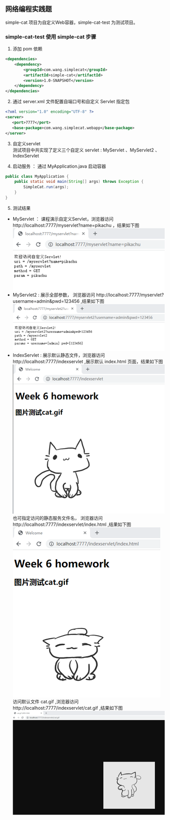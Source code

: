 ## 网络编程实践题
simple-cat 项目为自定义Web容器，simple-cat-test 为测试项目。
### simple-cat-test 使用 simple-cat 步骤
1. 添加 pom 依赖
```xml
<dependencies>
    <dependency>
        <groupId>com.wang.simplecat</groupId>
        <artifactId>simple-cat</artifactId>
        <version>1.0-SNAPSHOT</version>
    </dependency>
</dependencies>
```
2. 通过 server.xml 文件配置自端口号和自定义 Servlet 指定包
 ```xml
<?xml version="1.0" encoding="UTF-8" ?>
<server>
    <port>7777</port>
    <base-package>com.wang.simplecat.webapp</base-package>
</server>
```
3. 自定义servlet  
测试项目中共实现了定义三个自定义 servlet : MyServlet 、MyServlet2 、IndexServlet

4. 启动服务 ： 通过 MyApplication.java 启动容器
```java
public class MyApplication {
    public static void main(String[] args) throws Exception {
        SimpleCat.run(args);
    }
}
```
5. 测试结果 
* MyServlet ： 课程演示自定义Servlet，浏览器访问 http://localhost:7777/myservlet?name=pikachu ，结果如下图
![myservlet](img/myservlet1.png)
* MyServlet2 : 展示全部参数， 浏览器访问 http://localhost:7777/myservlet?username=admin&pwd=123456 ,结果如下图
![myservlet2](img/myservlet2.png)
* IndexServlet : 展示默认静态文件，浏览器访问 http://localhost:7777/indexservlet ,展示默认 index.html 页面，结果如下图  
![index1](img/index1.png)  
也可指定访问的静态服务文件名， 浏览器访问 http://localhost:7777/indexservlet/index.html ,结果如下图  
![index2](img/index2.png)  
访问默认文件 cat.gif ,浏览器访问 http://localhost:7777/indexservlet/cat.gif  ,结果如下图
![index3](img/index3.png)